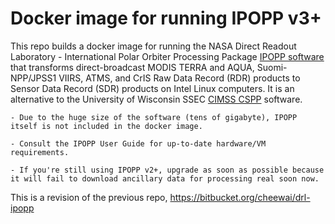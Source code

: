 # Docker image for running IPOPP v3+

This repo builds a docker image for running the NASA Direct Readout Laboratory - International Polar Orbiter Processing Package [IPOPP software](https://directreadout.sci.gsfc.nasa.gov/?id=dspContent&cid=68) that transforms direct-broadcast MODIS TERRA and AQUA, Suomi-NPP/JPSS1 VIIRS, ATMS, and CrIS Raw Data Record (RDR) products to Sensor Data Record (SDR) products on Intel Linux computers. It is an alternative to the University of Wisconsin SSEC [CIMSS CSPP](http://cimss.ssec.wisc.edu/cspp/) software.

    - Due to the huge size of the software (tens of gigabyte), IPOPP itself is not included in the docker image.

    - Consult the IPOPP User Guide for up-to-date hardware/VM requirements.

    - If you're still using IPOPP v2+, upgrade as soon as possible because it will fail to download ancillary data for processing real soon now.

This is a revision of the previous repo, https://bitbucket.org/cheewai/drl-ipopp
